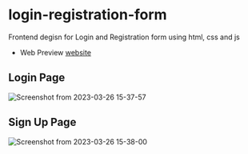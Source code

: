 # login-registration-form
Frontend degisn for Login and Registration form using html, css and js

* Web Preview [website](https://himanshu-vishwas.github.io/login-registration-form)

## Login Page
![Screenshot from 2023-03-26 15-37-57](https://user-images.githubusercontent.com/52845318/227768858-c20c36b7-8cbd-41c7-969a-ee2fa0950e68.png)

## Sign Up Page
![Screenshot from 2023-03-26 15-38-00](https://user-images.githubusercontent.com/52845318/227768846-571470b8-14ec-42c5-b866-49a1ad765829.png)
